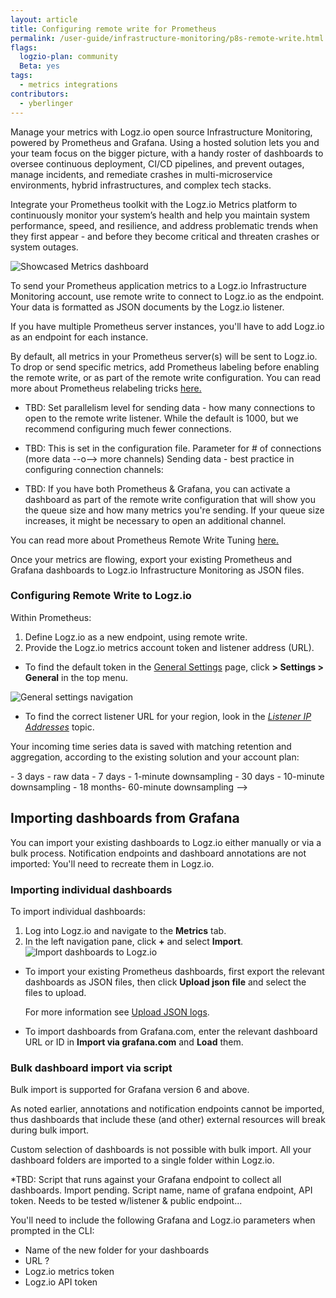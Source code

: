 ```yaml
---
layout: article
title: Configuring remote write for Prometheus
permalink: /user-guide/infrastructure-monitoring/p8s-remote-write.html
flags:
  logzio-plan: community
  Beta: yes
tags:
  - metrics integrations
contributors:
  - yberlinger
---
```

Manage your metrics with Logz.io open source Infrastructure Monitoring, powered by Prometheus and Grafana.  Using a hosted solution lets you and your team focus on the bigger picture, with a handy roster of dashboards to oversee continuous deployment, CI/CD pipelines, and prevent outages, manage incidents, and remediate crashes in multi-microservice environments, hybrid infrastructures, and complex tech stacks.

Integrate your Prometheus toolkit with the Logz.io Metrics platform to continuously monitor your system’s health and help you maintain system performance, speed, and resilience, and address problematic trends when they first appear - and before they become critical and threaten crashes or system outages.

![Showcased Metrics dashboard](https://dytvr9ot2sszz.cloudfront.net/logz-docs/grafana/metrics-intro.png)

To send your Prometheus application metrics to a Logz.io Infrastructure Monitoring account, use remote write to connect to Logz.io as the endpoint. Your data is formatted as JSON documents by the Logz.io listener. 

If you have multiple Prometheus server instances, you'll have to add Logz.io as an endpoint for each instance. 

By default, all metrics in your Prometheus server(s) will be sent to Logz.io. To drop or send specific metrics, add Prometheus labeling before enabling the remote write, or as part of the remote write configuration. You can read more about Prometheus relabeling tricks <a href ="https://medium.com/quiq-blog/prometheus-relabeling-tricks-6ae62c56cbda" target="_blank">here. <i class="fas fa-external-link-alt"></i> </a> 

* TBD: Set parallelism level for sending data - how many connections to open to the remote write listener. While the default is 1000, but we recommend configuring much fewer connections. 

* TBD: This is set in the configuration file. Parameter for # of connections (more data --o--> more channels)
  Sending data - best practice in configuring connection channels: 

* TBD: If you have both Prometheus & Grafana, you can activate a dashboard as part of the remote write configuration that will show you the queue size and how many metrics you're sending. If your queue size increases, it might be necessary to open an additional channel. 

You can read more about Prometheus Remote Write Tuning <a href ="https://prometheus.io/docs/practices/remote_write/" target="_blank">here. <i class="fas fa-external-link-alt"></i> </a> 

Once your metrics are flowing, export your existing Prometheus and Grafana dashboards to Logz.io Infrastructure Monitoring as JSON files.  


### Configuring Remote Write to Logz.io


Within Prometheus:

1. Define Logz.io as a new endpoint, using remote write.
2. Provide the Logz.io metrics account token and listener address (URL).

  - To find the default token in the <a href ="https://app.logz.io/#/dashboard/settings/general" target="_blank">General Settings</a> page, click **<i class="li li-gear"></i> > Settings > General** in the top menu.

![General settings navigation](https://dytvr9ot2sszz.cloudfront.net/logz-docs/distributed-tracing/general-settings1.png)

<!-- <video autoplay loop>
    <source src="https://dytvr9ot2sszz.cloudfront.net/logz-docs/grafana-videos/p8sgo-to-acct_settings2.mp4" type="video/mp4"/>
</video>  -->

  - To find the correct listener URL for your region, look in the <a href ="/user-guide/log-shipping/listener-ip-addresses.html" target="_blank">_Listener IP Addresses_</a> topic. 

Your incoming time series data is saved with matching retention and aggregation, according to the existing solution and your account plan:

<!-->  - 3 days - raw data
  - 7 days - 1-minute downsampling
  - 30 days - 10-minute downsampling
  - 18 months- 60-minute downsampling -->

## Importing dashboards from Grafana
You can import your existing dashboards to Logz.io either manually or via a bulk process. 
Notification endpoints and dashboard annotations are not imported: You'll need to recreate them in Logz.io.

### Importing individual dashboards

To import individual dashboards: 

1. Log into Logz.io and navigate to the **Metrics** tab.
2. In the left navigation pane, click **+** and select **Import**.
![Import dashboards to Logz.io](https://dytvr9ot2sszz.cloudfront.net/logz-docs/grafana/p8simport-dashboards.png)

  - To import your existing Prometheus dashboards, first export the relevant dashboards as JSON files, then click **Upload json file** and select the files to upload. 
    
    For more information see [Upload JSON logs]({{site.baseurl}}/user-guide/shipping/log-sources/json-uploads.html). 
  - To import dashboards from Grafana.com, enter the relevant dashboard URL or ID in **Import via grafana.com** and **Load** them. 

### Bulk dashboard import via script 

Bulk import is supported for Grafana version 6 and above.

As noted earlier, annotations and notification endpoints cannot be imported, thus dashboards that include these (and other) external resources will break during bulk import.

Custom selection of dashboards is not possible with bulk import. All your dashboard folders are imported to a single folder within Logz.io.

*TBD: Script that runs against your Grafana endpoint to collect all dashboards. Import pending.
Script name, name of grafana endpoint, API token. Needs to be tested w/listener & public endpoint...

You'll need to include the following Grafana and Logz.io parameters when prompted in the CLI: 

* Name of the new folder for your dashboards
* URL ? 
* Logz.io metrics token
* Logz.io API token
